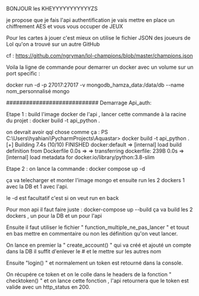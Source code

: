 BONJOUR   les KHEYYYYYYYYYYYZS


je propose que je fais l'api authentification je vais mettre en place un chiffrement AES et vous vous occuper de JEUX 

Pour les cartes à jouer c'est mieux on utilise le fichier JSON des joueurs de Lol qu'on a trouvé sur un autre GitHub

cf : https://github.com/ngryman/lol-champions/blob/master/champions.json

Voila la ligne de commande pour demarrer un docker avec un volume sur un port specific : 

docker run -d -p 27017:27017 -v mongodb_hamza_data:/data/db --name nom_personnalisé mongo

############################
Demarrage Api_auth:

Etape 1 : build l'image docker de l'api , lancer cette commande à la racine du projet :  docker build -t api_python .

on devrait avoir qql chose comme ça : PS C:\Users\hyahiani\PycharmProjects\Aquastar> docker build -t api_python .
[+] Building 7.4s (10/10) FINISHED                                                                                                       docker:default
 => [internal] load build definition from Dockerfile                                                                                               0.0s
 => => transferring dockerfile: 239B                                                                                                               0.0s 
 => [internal] load metadata for docker.io/library/python:3.8-slim  

 Etape 2 : on lance la commande : docker compose up -d

ça va telecharger et monter l'image mongo et ensuite run les 2 dockers 1 avec la DB et 1 avec l'api.
   
le -d est facultatif c'est si on veut run en back 


Pour mon api il faut faire juste : docker-compose up --build  ça va build les 2 dockers , un pour la DB et un pour l'api 

Ensuite il faut utiliser le fichier " function_multiple_ne_pas_lancer " et touut en bas mettre en commentaire ou non les définition qu'on veut lancer.

On lance en premier la " create_account() " qui  va créé et ajouté un compte dans la DB   il suffit d'enlever le # et le mettre sur les autres nom 

Ensuite "login() " et normalement un token est retourné dans la console.

On récupére ce token et on le colle dans le headers de la fonction " checktoken() "  et on lance cette fonction , l'api retournera que le token est valide avec un http_status en 200. 



